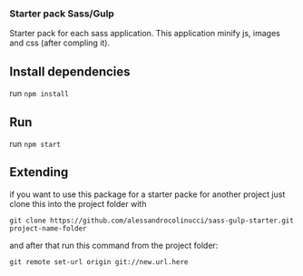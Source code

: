 
### Starter pack Sass/Gulp

Starter pack for each sass application. This application minify js, images and css (after compling it).

## Install dependencies

run  `npm install`

## Run 

run  `npm start`

## Extending

if you want to use this package for a starter packe for another project just clone this into the project folder with 

`git clone https://github.com/alessandrocolinucci/sass-gulp-starter.git project-name-folder`

and after that run this command from the project folder: 

`git remote set-url origin git://new.url.here`
